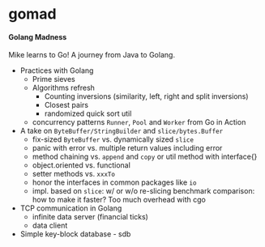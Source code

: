 # gomad
#### Golang Madness
Mike learns to Go! A journey from Java to Golang.
* Practices with Golang
    * Prime sieves
    * Algorithms refresh
    	* Counting inversions (similarity, left, right and split inversions)
    	* Closest pairs
    	* randomized quick sort util
    * concurrency patterns `Runner`, `Pool` and `Worker` from  Go in Action
* A take on `ByteBuffer/StringBuilder` and `slice/bytes.Buffer`
	* fix-sized `ByteBuffer` vs. dynamically sized `slice`
	* panic with error vs. multiple return values including error
	* method chaining vs. `append` and `copy` or util method with interface{}
	* object.oriented vs. functional
	* setter methods vs. `xxxTo`
	* honor the interfaces in common packages like `io`
    * impl. based on `slice`: w/ or w/o re-slicing benchmark comparison: how to make it faster? Too much overhead with cgo
* TCP communication in Golang
	* infinite data server (financial ticks)
	* data client
* Simple key-block database - sdb
